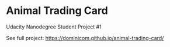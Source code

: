 # Animal Trading Card
Udacity Nanodegree Student Project #1

See full project: https://dominicom.github.io/animal-trading-card/
